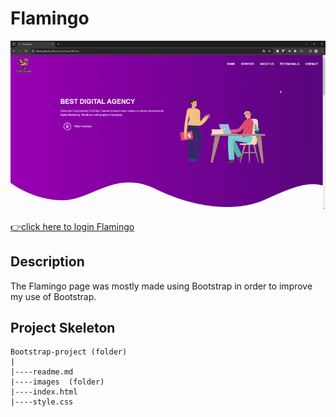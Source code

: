 <h1>Flamingo</h1>

![flamingo-gif](./img/Document-GoogleChrome2024-02-2312-35-23-ezgif.com-video-to-gif-converter.gif)

[👉click here to login Flamingo](https://ilkerkr.github.io/Bootstrap-Project/)

<h2> Description</h2>

<p>The Flamingo page was mostly made using Bootstrap in order to improve my use of Bootstrap.</p>

<h2>Project Skeleton</h2>

```
Bootstrap-project (folder)
|
|----readme.md                  
|----images  (folder)             
|----index.html  
|----style.css
```